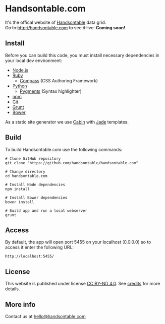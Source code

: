 # Handsontable.com
It's the offical website of [Handsontable](https://github.com/handsontable/handsontable) data grid.  
~~Go to http://handsontable.com to see it live.~~ **Coming soon!**

## Install
Before you can build this code, you must install necessary dependencies in your local dev environment:

- [Node.js](http://nodejs.org/)
- [Ruby](http://rubyinstaller.org/)
    - [Compass](http://compass-style.org/) (CSS Authoring Framework)
- [Python](https://www.python.org/)
    - [Pygments](http://pygments.org/) (Syntax highlighter)
- [npm](https://www.npmjs.com/)
- [Git](http://git-scm.com/)
- [Grunt](http://gruntjs.com/)
- [Bower](http://bower.io/)

As a static site generator we use [Cabin](http://www.cabinjs.com/) with [Jade](http://jade-lang.com/) templates.

## Build
To build Handsontable.com use the following commands:

```
# Clone GitHub repository
git clone "https://github.com/handsontable/handsontable.com"

# Change directory
cd handsontable.com

# Install Node dependencies
npm install

# Install Bower dependencies
bower install

# Build app and run a local webserver
grunt
```

## Access
By default, the app will open port 5455 on your localhost (0.0.0.0) so to access it enter the following URL:

```
http://localhost:5455/
```

## License
This website is published under license [CC BY-ND 4.0](http://creativecommons.org/licenses/by-nd/4.0/). See 
[credits](https://github.com/handsontable/handsontable.com/blob/develop/src/pages/credits.jade) for more details.

## More info
Contact us at [hello@handsontable.com](mailto:hello@handsontable.com)